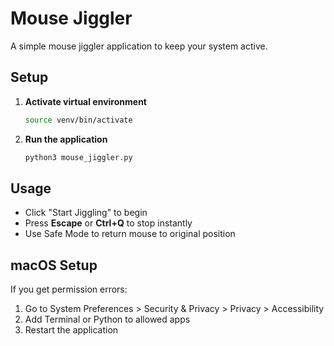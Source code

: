 # Mouse Jiggler

A simple mouse jiggler application to keep your system active.

## Setup

1. **Activate virtual environment**
   ```bash
   source venv/bin/activate
   ```

2. **Run the application**
   ```bash
   python3 mouse_jiggler.py
   ```

## Usage

- Click "Start Jiggling" to begin
- Press **Escape** or **Ctrl+Q** to stop instantly
- Use Safe Mode to return mouse to original position

## macOS Setup

If you get permission errors:
1. Go to System Preferences > Security & Privacy > Privacy > Accessibility
2. Add Terminal or Python to allowed apps
3. Restart the application 